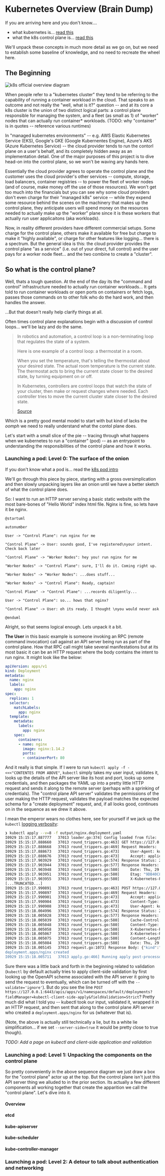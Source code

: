 # Kubernetes Overview (Brain Dump)

If you are arriving here and you don't know....

* what kubernetes is... [read this](https://kubernetes.io/docs/concepts/overview/)
* what the k8s control plane is... [read this](https://kubernetes.io/docs/concepts/overview/components/)

We'll unpack these concepts in much more detail as we go on, but we need to establish some baseline of knowledge, and no need to recreate the wheel here.

## The Beginning

![k8s official overview diagram](https://d33wubrfki0l68.cloudfront.net/2475489eaf20163ec0f54ddc1d92aa8d4c87c96b/e7c81/images/docs/components-of-kubernetes.svg)

When people refer to a "kubernetes cluster" they tend to be referring to the capability of running a container workload in the cloud. That speaks to an outcome and not really the "well, what is it?" question -- and at its core a k8s cluster is the union of two distinct logical parts: a control plane responsible for managing the system, and a fleet (as small as 1) of "worker" nodes that can actually run container* workloads. (TODO: why "container" is in quotes -- reference various runtimes)

In "managed kubernetes environments" -- e.g. AWS Elastic Kubernetes Service (EKS), Google's GKE (Google Kubernentes Engine), Azure's AKS (Azure Kubernetes Service) -- the cloud provider tends to run the contorl plane on a user's behalf, and its completely hidden away as an implementation detail. One of the major purposes of this project is to dive head-on into the control plane, so we won't be waving any hands here.

Essentially the cloud provider agrees to operate the control plane and the customer uses the cloud provider's other services -- compute, storage, load balancers, container registries -- to power the fleet of worker nodes (and of course, make money off the use of those resources). We won't get too much into the financials but you can see why some cloud providers don't even charge for their "managed k8s" service -- while they expend some resource behind the scenes on the machinery that makes up the control plane, they anticipate users will spend money on the resources needed to actually make up the "worker" plane since it is these workers that actually _run_ user applicaitons (aka workloads).

Now, in reality different providers have different commercial setups. Some charge for the control plane, others make it available for free but charge to make it "highly available", or charge for other features like logging... there is a spectrum. But the general idea is this: the cloud provider provides the control plane "as a service" (i.e. out of your direct, full control) and the user pays for a worker node fleet... and the two combine to create a "cluster".

## So what is the control plane?

Well, thats a tough question. At the end of the day its the "command and control" infrastructure needed to actually run container workloads... It gets told to run container workloads or open ports on containers or fetch logs, passes those commands on to other folk who do the hard work, and then handles the answer.

...But that doesn't really help clarify things at all.

Often times control plane explanations begin with a discussion of control loops... we'll be lazy and do the same.

<blockquote>
In robotics and automation, a control loop is a non-terminating loop that regulates the state of a system.

Here is one example of a control loop: a thermostat in a room.

When you set the temperature, that's telling the thermostat about your desired state. The actual room temperature is the current state. The thermostat acts to bring the current state closer to the desired state, by turning equipment on or off.

In Kubernetes, controllers are control loops that watch the state of your cluster, then make or request changes where needed. Each controller tries to move the current cluster state closer to the desired state.

[Source](https://kubernetes.io/docs/concepts/architecture/controller/)
</blockquote>

Which is a pretty good mental model to start with but kind of lacks the _oomph_ we need to really understand what the contol plane does.

Let's start with a small slice of the pie -- tracing through what happens when we kubernetes to run a "container" (pod) -- as an entrypoint to understanding the responsibilities of the control plane and how it works.

### Launching a pod: Level 0: The surface of the onion

If you don't know what a pod is... read the [k8s pod intro](https://kubernetes.io/docs/concepts/workloads/pods/)

We'll go through this piece by piece, starting with a gross oversimplication and then slowly unpacking layers like an onion until we have a better sketch of what the control plane does.

So: I want to run an HTTP server serving a basic static website with the most bare-bones of "Hello World" index html file. Nginx is fine, so lets have it be nginx.

```plantuml
@startuml

autonumber

User -> "Control Plane": run nginx for me

"Control Plane" -> User: sounds good, I've registered\nyour intent. Check back later

"Control Plane" -> "Worker Nodes": hey you! run nginx for me

"Worker Nodes" -> "Control Plane": sure, I'll do it. Coming right up.

"Worker Nodes" -> "Worker Nodes": ...does stuff...

"Worker Nodes" -> "Control Plane": Ready, captain!

"Control Plane" -> "Control Plane": ...records diligently...

User -> "Control Plane": so... hows that nginx?

"Control Plane" -> User: oh its ready. I thought \nyou would never ask

@enduml
```

Alright, so that seems logical enough. Lets unpack it a bit.

**The User** in this basic example is someone invoking an RPC (remote command invocation) call against an API server being run as part of the control plane. How that RPC call might take several manifestations but at its most basic it can be an HTTP request where the body contains the intent to run nginx. It might look like the below:

```yaml
apiVersion: apps/v1
kind: Deployment
metadata:
  name: nginx
  labels:
    app: nginx
spec:
  replicas: 1
  selector:
    matchLabels:
      app: nginx
  template:
    metadata:
      labels:
        app: nginx
    spec:
      containers:
      - name: nginx
        image: nginx:1.14.2
        ports:
        - containerPort: 80
```

And it really is that simple. If I were to run `kubectl apply -f - <<<"CONTENTES FROM ABOVE"`, `kubectl` simply takes my user input, validates it, looks up the details of the API server like its host and port, looks up some credentials, and then packages the YAML up into a pretty little HTTP request and sends it along to the remote server (perhaps with a sprinking of credentials). The "control plane API server" validates the permissions of the user making the HTTP request, validates the payload matches the expected schema for a "create deployment" request, and, if all looks good, continues on in the sequence as we drew it above.

I mean the emperor wears no clothes here, see for yourself if we jack up the `kubectl` [logging verbosity](https://kubernetes.io/docs/reference/kubectl/cheatsheet/#kubectl-output-verbosity-and-debugging):

```bash
❯ kubectl apply --v=8 -f output/nginx.deployment.yaml
I0929 15:15:17.887777   37013 loader.go:374] Config loaded from file:  /Users/jroberts/repos/personal/k8s-the-harder-way/output/kube-configs/admin.kubeconfig
I0929 15:15:17.888660   37013 round_trippers.go:463] GET https://127.0.0.1:6443/openapi/v2?timeout=32s
I0929 15:15:17.888668   37013 round_trippers.go:469] Request Headers:
I0929 15:15:17.888673   37013 round_trippers.go:473]     User-Agent: kubectl/v1.25.0 (darwin/arm64) kubernetes/a866cbe
I0929 15:15:17.888676   37013 round_trippers.go:473]     Accept: application/com.github.proto-openapi.spec.v2@v1.0+protobuf
I0929 15:15:17.903929   37013 round_trippers.go:574] Response Status: 200 OK in 15 milliseconds
I0929 15:15:17.903944   37013 round_trippers.go:577] Response Headers:
I0929 15:15:17.903948   37013 round_trippers.go:580]     Date: Thu, 29 Sep 2022 22:15:17 GMT
I0929 15:15:17.903951   37013 round_trippers.go:580]     Etag: "9DB40C853CA3ADDD649055A9853FE28D1264FAEE1DBFA41212431A2A7B89BAC87C7E2059BAEC006DA5856A114731A4658CCA9BFFCB82FEB3B45304C9D8237EBB"
I0929 15:15:17.903955   37013 round_trippers.go:580]     X-Kubernetes-Pf-Prioritylevel-Uid: 5dfa948e-cd85-4716-9e5e-60b0081f1d1e
[...TRUNCATED...]
I0929 15:15:17.990891   37013 round_trippers.go:463] POST https://127.0.0.1:6443/apis/apps/v1/namespaces/default/deployments?fieldManager=kubectl-client-side-apply&fieldValidation=Strict
I0929 15:15:17.990897   37013 round_trippers.go:469] Request Headers:
I0929 15:15:17.990901   37013 round_trippers.go:473]     Accept: application/json
I0929 15:15:17.990904   37013 round_trippers.go:473]     Content-Type: application/json
I0929 15:15:17.990908   37013 round_trippers.go:473]     User-Agent: kubectl/v1.25.0 (darwin/arm64) kubernetes/a866cbe
I0929 15:15:18.004996   37013 round_trippers.go:574] Response Status: 201 Created in 14 milliseconds
I0929 15:15:18.005028   37013 round_trippers.go:577] Response Headers:
I0929 15:15:18.005039   37013 round_trippers.go:580]     Cache-Control: no-cache, private
I0929 15:15:18.005048   37013 round_trippers.go:580]     Content-Type: application/json
I0929 15:15:18.005058   37013 round_trippers.go:580]     X-Kubernetes-Pf-Flowschema-Uid: 83eb73fc-81b4-435a-b45a-8d28a44a3f08
I0929 15:15:18.005067   37013 round_trippers.go:580]     X-Kubernetes-Pf-Prioritylevel-Uid: 5dfa948e-cd85-4716-9e5e-60b0081f1d1e
I0929 15:15:18.005075   37013 round_trippers.go:580]     Content-Length: 2392
I0929 15:15:18.005084   37013 round_trippers.go:580]     Date: Thu, 29 Sep 2022 22:15:18 GMT
I0929 15:15:18.005145   37013 request.go:1073] Response Body: {"kind":"Deployment","apiVersion":"apps/v1","metadata":{"name":"nginx","namespace":"default","uid":"4599327e-a8fc-4eb0-9dfd-ac4be1ef3f0d","resourceVersion":"3173","generation":1,"creationTimestamp":"2022-09-29T22:15:17Z","labels":{"app":"nginx"},"annotations":{"kubectl.kubernetes.io/last-applied-configuration":"{\"apiVersion\":\"apps/v1\",\"kind\":\"Deployment\",\"metadata\":{\"annotations\":{},\"labels\":{\"app\":\"nginx\"},\"name\":\"nginx\",\"namespace\":\"default\"},\"spec\":{\"replicas\":1,\"selector\":{\"matchLabels\":{\"app\":\"nginx\"}},\"template\":{\"metadata\":{\"labels\":{\"app\":\"nginx\"}},\"spec\":{\"containers\":[{\"image\":\"nginx:1.14.2\",\"name\":\"nginx\",\"ports\":[{\"containerPort\":80}]}]}}}}\n"},"managedFields":[{"manager":"kubectl-client-side-apply","operation":"Update","apiVersion":"apps/v1","time":"2022-09-29T22:15:17Z","fieldsType":"FieldsV1","fieldsV1":{"f:metadata":{"f:annotations":{".":{},"f:kubectl.kubernetes.io/last-applied-configuration":{}},"f:labels":{".":{},"f:app":{}}},"f [truncated 1368 chars]
deployment.apps/nginx created
I0929 15:15:18.005711   37013 apply.go:466] Running apply post-processor function`
```

Sure there was a little back and forth in the beginning related to validation (`kubectl` by default actually tries to apply client-side validation by first looking up the OpenAPI scheme associated with the API server it going to send the request to eventually, which can be turned off with the `--validate='ignore'`). But do you see the line `POST https://127.0.0.1:6443/apis/apps/v1/namespaces/default/deployments?fieldManager=kubectl-client-side-apply&fieldValidation=Strict`? Pretty much did what I told you -- kubectl took our input, validated it, wrapped it in an HTTP request, and then sent that along to the control plane API server who created a `deployment.apps/nginx` for us (whatever that is).

(Note, the above is actually still technically a lie, but its a white lie simplification... if we set `--server-side=true` it would be pretty close to true though).

_TODO: Add a page on kubectl and client-side application and validation_

### Launching a pod: Level 1: Unpacking the components on the control plane

So pretty conveniently in the above sequence diagram we just draw a box for the "control plane" actor up at the top. But the control plane isn't just this API server thing we alluded to in the prior section. Its actually a few different components all working together that create the apparition we call the "control plane". Let's dive into it.

#### Overview

#### etcd

#### kube-apiserver

#### kube-scheduler

#### kube-controller-manager


### Launching a pod: Level 2: A detour to talk about authentication and networking
